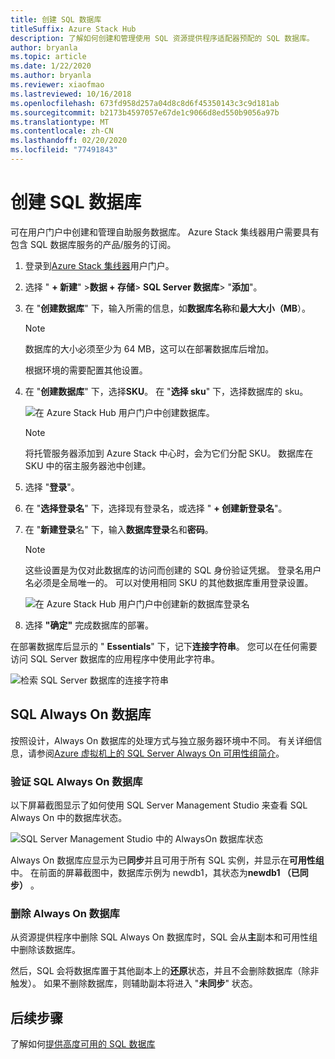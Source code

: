 ```yaml
---
title: 创建 SQL 数据库
titleSuffix: Azure Stack Hub
description: 了解如何创建和管理使用 SQL 资源提供程序适配器预配的 SQL 数据库。
author: bryanla
ms.topic: article
ms.date: 1/22/2020
ms.author: bryanla
ms.reviewer: xiaofmao
ms.lastreviewed: 10/16/2018
ms.openlocfilehash: 673fd958d257a04d8c8d6f45350143c3c9d181ab
ms.sourcegitcommit: b2173b4597057e67de1c9066d8ed550b9056a97b
ms.translationtype: MT
ms.contentlocale: zh-CN
ms.lasthandoff: 02/20/2020
ms.locfileid: "77491843"
---
```

# <a name="create-sql-databases"></a>创建 SQL 数据库

可在用户门户中创建和管理自助服务数据库。 Azure Stack 集线器用户需要具有包含 SQL 数据库服务的产品/服务的订阅。

1. 登录到[Azure Stack 集线器](azure-stack-overview.md)用户门户。

2. 选择 " **+ 新建**" &gt;**数据 + 存储**&gt; **SQL Server 数据库**&gt; "**添加**"。

3. 在 "**创建数据库**" 下，输入所需的信息，如**数据库名称**和**最大大小（MB**）。

   >[!NOTE]
   >数据库的大小必须至少为 64 MB，这可以在部署数据库后增加。

   根据环境的需要配置其他设置。

4. 在 "**创建数据库**" 下，选择**SKU**。 在 "**选择 sku**" 下，选择数据库的 sku。

   ![在 Azure Stack Hub 用户门户中创建数据库。](./media/azure-stack-sql-rp-deploy/newsqldba.png)

   >[!NOTE]
   >将托管服务器添加到 Azure Stack 中心时，会为它们分配 SKU。 数据库在 SKU 中的宿主服务器池中创建。

5. 选择 "**登录**"。

6. 在 "**选择登录名**" 下，选择现有登录名，或选择 " **+ 创建新登录名**"。

7. 在 "**新建登录**名" 下，输入**数据库登录**名和**密码**。

   >[!NOTE]
   >这些设置是为仅对此数据库的访问而创建的 SQL 身份验证凭据。 登录名用户名必须是全局唯一的。 可以对使用相同 SKU 的其他数据库重用登录设置。

   ![在 Azure Stack Hub 用户门户中创建新的数据库登录名](./media/azure-stack-sql-rp-deploy/create-new-login-a.png)

8. 选择 **"确定"** 完成数据库的部署。

在部署数据库后显示的 " **Essentials**" 下，记下**连接字符串**。 您可以在任何需要访问 SQL Server 数据库的应用程序中使用此字符串。

![检索 SQL Server 数据库的连接字符串](./media/azure-stack-sql-rp-deploy/sql-db-settings-a.png)

## <a name="sql-always-on-databases"></a>SQL Always On 数据库

按照设计，Always On 数据库的处理方式与独立服务器环境中不同。 有关详细信息，请参阅[Azure 虚拟机上的 SQL Server Always On 可用性组简介](https://docs.microsoft.com/azure/virtual-machines/windows/sql/virtual-machines-windows-portal-sql-availability-group-overview)。

### <a name="verify-sql-always-on-databases"></a>验证 SQL Always On 数据库

以下屏幕截图显示了如何使用 SQL Server Management Studio 来查看 SQL Always On 中的数据库状态。

![SQL Server Management Studio 中的 AlwaysOn 数据库状态](./media/azure-stack-sql-rp-deploy/verify-always-on.png)

Always On 数据库应显示为已**同步**并且可用于所有 SQL 实例，并显示在**可用性组**中。 在前面的屏幕截图中，数据库示例为 newdb1，其状态为**newdb1 （已同步）** 。

### <a name="delete-an-always-on-database"></a>删除 Always On 数据库

从资源提供程序中删除 SQL Always On 数据库时，SQL 会从**主**副本和可用性组中删除该数据库。

然后，SQL 会将数据库置于其他副本上的**还原**状态，并且不会删除数据库（除非触发）。 如果不删除数据库，则辅助副本将进入 "**未同步**" 状态。

## <a name="next-steps"></a>后续步骤

了解如何[提供高度可用的 SQL 数据库](azure-stack-tutorial-sql.md)
